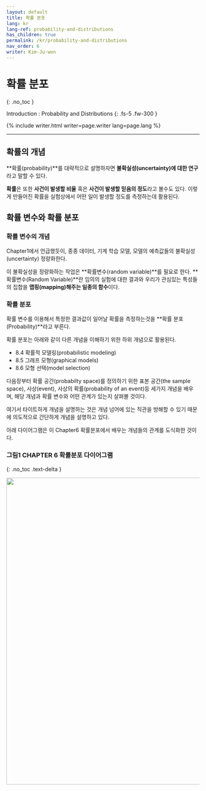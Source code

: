 ```yaml
---
layout: default
title: 확률 분포
lang: kr
lang-ref: probability-and-distributions
has_children: true
permalink: /kr/probability-and-distributions
nav_order: 6
writer: Kim-Ju-won
---
```


# 확률 분포
{: .no_toc }


Introduction : Probability and Distributions
{: .fs-5 .fw-300 }


{% include writer.html writer=page.writer lang=page.lang %}

---
## 확률의 개념

**확률(probability)**를 대략적으로 설명하자면 **불확실성(uncertainty)에 대한 연구**라고 말할 수 있다. 

**확률**은 또한 **사건이 발생할 비율** 혹은 **사건이 발생할 믿음의 정도**라고 볼수도 있다. 이렇게 만들어진 확률을 실험상에서 어떤 일이 발생할 정도를 측정하는데 활용된다. 

## 확률 변수와 확률 분포

### 확률 변수의 개념
Chapter1에서 언급했듯이, 종종 데이터, 기계 학습 모델, 모델의 예측값들의 불확실성(uncertainty) 정량화한다. 

이 불확실성을 정량화하는 작업은 **확률변수(random variable)**를 필요로 한다. **확률변수(Random Variable)**란 임의의 실험에 대한 결과와 우리가 관심있는 특성들의 집합을 **맵핑(mapping)해주는 일종의 함수**이다. 

### 확률 분포
확률 변수를 이용해서 특정한 결과값이 일어날 확률을 측정하는것을 **확률 분포(Probability)**라고 부른다. 

확률 분포는 아래와 같이 다른 개념을 이해하기 위한 하위 개념으로 활용된다. 
- 8.4 확률적 모델링(probabilistic modeling)
- 8.5 그래프 모형(graphical models)
- 8.6 모형 선택(model selection)


다음장부터 확률 공간(probabilty space)를 정의하기 위한 표본 공간(the sample space), 사상(event), 사상의 확률(probability of an event)등 세가지 개념을 배우며, 해당 개념과 확률 변수와 어떤 관계가 있는지 살펴볼 것이다. 

여기서 타이트하게 개념을 설명하는 것은 개념 넘어에 있는 직관을 방해할 수 있기 때문에 의도적으로 간단하게 개념을 설명하고 있다. 

아래 다이어그램은 이 Chapter6 확률분포에서 배우는 개념들의 관계를 도식화한 것이다.

### **그림1** CHAPTER 6 확률분포 다이어그램
{: .no_toc .text-delta }

<img src="{{ site.figure | absolute_url }}6.0.png" width="800px"/>
